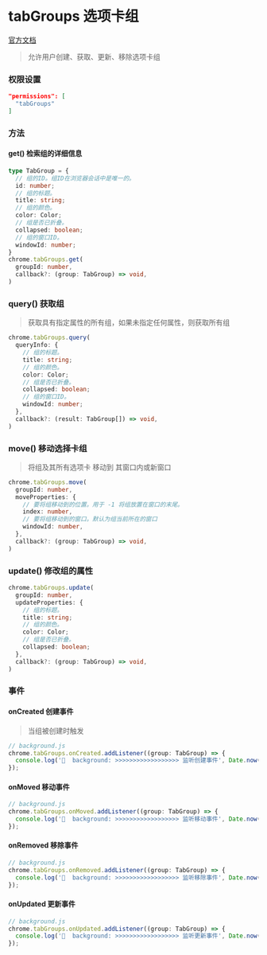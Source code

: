 # tabGroups 选项卡组
[官方文档](https://developer.chrome.com/docs/extensions/reference/tabGroups)

> 允许用户创建、获取、更新、移除选项卡组

### 权限设置

```json
"permissions": [
  "tabGroups"
]
```

### 方法

#### get() 检索组的详细信息

```ts
type TabGroup = {
  // 组的ID。组ID在浏览器会话中是唯一的。
  id: number;
  // 组的标题。
  title: string;
  // 组的颜色。
  color: Color;
  // 组是否已折叠。
  collapsed: boolean;
  // 组的窗口ID。
  windowId: number;
}
chrome.tabGroups.get(
  groupId: number,
  callback?: (group: TabGroup) => void,
)
```

### query() 获取组
> 获取具有指定属性的所有组，如果未指定任何属性，则获取所有组

```ts
chrome.tabGroups.query(
  queryInfo: {
    // 组的标题。
    title: string;
    // 组的颜色。
    color: Color;
    // 组是否已折叠。
    collapsed: boolean;
    // 组的窗口ID。
    windowId: number;
  },
  callback?: (result: TabGroup[]) => void,
)
```

### move() 移动选择卡组
> 将组及其所有选项卡 移动到 其窗口内或新窗口

```ts
chrome.tabGroups.move(
  groupId: number,
  moveProperties: {
    // 要将组移动到的位置。用于 -1 将组放置在窗口的末尾。
    index: number,
    // 要将组移动到的窗口。默认为组当前所在的窗口
    windowId: number,
  },
  callback?: (group: TabGroup) => void,
)
```

### update() 修改组的属性

```ts
chrome.tabGroups.update(
  groupId: number,
  updateProperties: {
    // 组的标题。
    title: string;
    // 组的颜色。
    color: Color;
    // 组是否已折叠。
    collapsed: boolean;
  },
  callback?: (group: TabGroup) => void,
)
```

### 事件

#### onCreated 创建事件
> 当组被创建时触发

```ts
// background.js
chrome.tabGroups.onCreated.addListener((group: TabGroup) => {
  console.log('🍄  background: >>>>>>>>>>>>>>>>>> 监听创建事件', Date.now(), group);
});
```


#### onMoved 移动事件

```ts
// background.js
chrome.tabGroups.onMoved.addListener((group: TabGroup) => {
  console.log('🍄  background: >>>>>>>>>>>>>>>>>> 监听移动事件', Date.now(), group);
});
```


#### onRemoved 移除事件

```ts
// background.js
chrome.tabGroups.onRemoved.addListener((group: TabGroup) => {
  console.log('🍄  background: >>>>>>>>>>>>>>>>>> 监听移除事件', Date.now(), group);
});
```


#### onUpdated 更新事件

```ts
// background.js
chrome.tabGroups.onUpdated.addListener((group: TabGroup) => {
  console.log('🍄  background: >>>>>>>>>>>>>>>>>> 监听更新事件', Date.now(), group);
});
```



